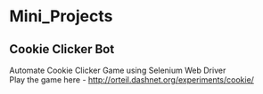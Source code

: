# Mini_Projects

## Cookie Clicker Bot
Automate Cookie Clicker Game using Selenium Web Driver  
Play the game here - http://orteil.dashnet.org/experiments/cookie/
